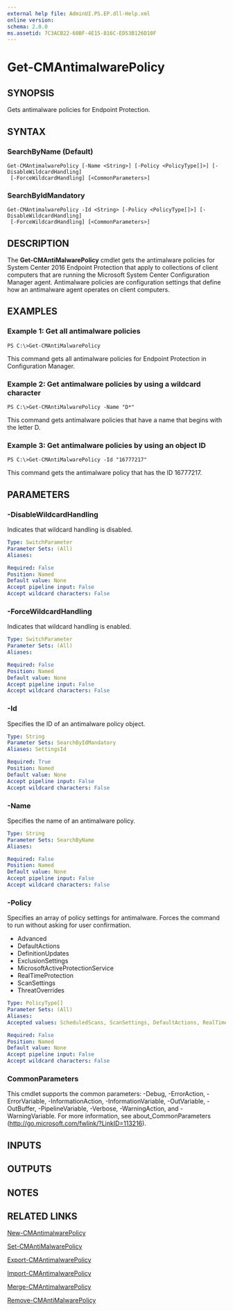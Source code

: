 ```yaml
---
external help file: AdminUI.PS.EP.dll-Help.xml
online version: 
schema: 2.0.0
ms.assetid: 7C3ACB22-60BF-4E15-816C-ED53B126D10F
---
```


# Get-CMAntimalwarePolicy

## SYNOPSIS
Gets antimalware policies for Endpoint Protection.

## SYNTAX

### SearchByName (Default)
```
Get-CMAntimalwarePolicy [-Name <String>] [-Policy <PolicyType[]>] [-DisableWildcardHandling]
 [-ForceWildcardHandling] [<CommonParameters>]
```

### SearchByIdMandatory
```
Get-CMAntimalwarePolicy -Id <String> [-Policy <PolicyType[]>] [-DisableWildcardHandling]
 [-ForceWildcardHandling] [<CommonParameters>]
```

## DESCRIPTION
The **Get-CMAntiMalwarePolicy** cmdlet gets the antimalware policies for System Center 2016 Endpoint Protection that apply to collections of client computers that are running the Microsoft System Center Configuration Manager agent.
Antimalware policies are configuration settings that define how an antimalware agent operates on client computers.

## EXAMPLES

### Example 1: Get all antimalware policies
```
PS C:\>Get-CMAntiMalwarePolicy
```

This command gets all antimalware policies for Endpoint Protection in Configuration Manager.

### Example 2: Get antimalware policies by using a wildcard character
```
PS C:\>Get-CMAntiMalwarePolicy -Name "D*"
```

This command gets antimalware policies that have a name that begins with the letter D.

### Example 3: Get antimalware policies by using an object ID
```
PS C:\>Get-CMAntiMalwarePolicy -Id "16777217"
```

This command gets the antimalware policy that has the ID 16777217.

## PARAMETERS

### -DisableWildcardHandling
Indicates that wildcard handling is disabled.

```yaml
Type: SwitchParameter
Parameter Sets: (All)
Aliases: 

Required: False
Position: Named
Default value: None
Accept pipeline input: False
Accept wildcard characters: False
```

### -ForceWildcardHandling
Indicates that wildcard handling is enabled.

```yaml
Type: SwitchParameter
Parameter Sets: (All)
Aliases: 

Required: False
Position: Named
Default value: None
Accept pipeline input: False
Accept wildcard characters: False
```

### -Id
Specifies the ID of an antimalware policy object.

```yaml
Type: String
Parameter Sets: SearchByIdMandatory
Aliases: SettingsId

Required: True
Position: Named
Default value: None
Accept pipeline input: False
Accept wildcard characters: False
```

### -Name
Specifies the name of an antimalware policy.

```yaml
Type: String
Parameter Sets: SearchByName
Aliases: 

Required: False
Position: Named
Default value: None
Accept pipeline input: False
Accept wildcard characters: False
```

### -Policy
Specifies an array of policy settings for antimalware.
Forces the command to run without asking for user confirmation.

- Advanced
- DefaultActions
- DefinitionUpdates
- ExclusionSettings
- MicrosoftActiveProtectionService
- RealTimeProtection
- ScanSettings
- ThreatOverrides

```yaml
Type: PolicyType[]
Parameter Sets: (All)
Aliases: 
Accepted values: ScheduledScans, ScanSettings, DefaultActions, RealTimeProtection, ExclusionSettings, Advanced, ThreatOverrides, MicrosoftActiveProtectionService, DefinitionUpdates

Required: False
Position: Named
Default value: None
Accept pipeline input: False
Accept wildcard characters: False
```

### CommonParameters
This cmdlet supports the common parameters: -Debug, -ErrorAction, -ErrorVariable, -InformationAction, -InformationVariable, -OutVariable, -OutBuffer, -PipelineVariable, -Verbose, -WarningAction, and -WarningVariable. For more information, see about_CommonParameters (http://go.microsoft.com/fwlink/?LinkID=113216).

## INPUTS

## OUTPUTS

## NOTES

## RELATED LINKS

[New-CMAntimalwarePolicy](./New-CMAntimalwarePolicy.md)

[Set-CMAntiMalwarePolicy](./Set-CMAntiMalwarePolicy.md)

[Export-CMAntimalwarePolicy](./Export-CMAntimalwarePolicy.md)

[Import-CMAntimalwarePolicy](./Import-CMAntimalwarePolicy.md)

[Merge-CMAntimalwarePolicy](./Merge-CMAntimalwarePolicy.md)

[Remove-CMAntiMalwarePolicy](./Remove-CMAntiMalwarePolicy.md)


